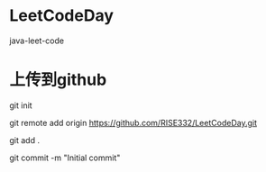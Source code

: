 # LeetCodeDay
java-leet-code

# 上传到github
git init

git remote add origin https://github.com/RISE332/LeetCodeDay.git

git add .

git commit -m "Initial commit"

